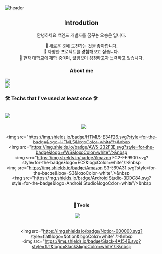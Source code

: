 ###
![header](https://capsule-render.vercel.app/api?type=waving&color=timeGradient&text=Welcome%20to%20SongEun's%20GitHub%20👋&animation=twinkling&fontSize=35&fontAlignY=40&fontAlign=52&height=250)

<div align="center">
  <p align="center">
  <div align=center>
    <h2>Introdution</h2>
    <p>안녕하세요 백엔드 개발자를 꿈꾸는 오송은 입니다.</p>
    <span>🌱 새로운 것에 도전하는 것을 좋아합니다.</span>
    <br>
    <span>🌱 다양한 프로젝트를 경험해보고 싶습니다.</span>
    <br>
    <span>🌱 현재 대학교에 재학 중이며, 끊임없이 성장하고자 노력하고 있습니다.</span>
    <br>

</div>

### About me
<div style="display:flex; flex-direction:column; align-items:flex-start;">
      <a href="https://www.instagram.com/songeun_1228/">
        <img src="https://img.shields.io/badge/
        Instagram-E4405F?style=for-the-badge&logo=Instagram&logoColor=white"> 
      </a>
      <a href="mailto:zxcvbnm85493@gmail.com">
        <img src="https://img.shields.io/badge/
        Gmail-EA4335?style=for-the-badge&logo=Gmail&logoColor=white">
      </a>
<h3 align="center"><b>🛠 Techs that I've used at least once 🛠</b></h3>
</br>
<div align="center">
  <img src="https://img.shields.io/badge/Java-007396.svg?style=for-the-badge&logo=Java&logoColor=white"/>&nbsp
  <img src="https://img.shields.io/badge/Python-3776AB.svg?style=for-the-badge&logo=Python&logoColor=white"/>&nbsp
  <img src="https://img.shields.io/badge/C++-00599C.svg?style=for-the-badge&logo=C++&logoColor=white"/>&nbsp
  <img src="https://img.shields.io/badge/Python-3776AB.svg?style=for-the-badge&logo=Python&logoColor=white"/>&nbsp
  <img src="https://img.shields.io/badge/C#-512BD4.svg?style=for-the-badge&logo=C#&logoColor=white"/>&nbsp
  <img src="https://img.shields.io/badge/JavaScript-F7DF1E.svg?style=for-the-badge&logo=JavaScript&logoColor=white"/>&nbsp
</div>
<div align="center">
  <img src="https://img.shields.io/badge/Spring-6DB33F.svg?style=for-the-badge&logo=Spring&logoColor=white"/>&nbsp
  <img src="https://img.shields.io/badge/SpringBoot-6DB33F.svg?style=for-the-badge&logo=SpringBoot&logoColor=white"/>&nbsp
  <img src="https://img.shields.io/badge/jQuery-0769AD.svg?style=for-the-badge&logo=jQuery&logoColor=white"/>&nbsp
  <img src="https://img.shields.io/badge/Linux-FCC624.svg?style=for-the-badge&logo=Linux&logoColor=white"/>&nbsp
  <img src="https://img.shields.io/badge/MySQL-4479A1.svg?style=for-the-badge&logo=MySQL&logoColor=white"/>&nbsp
  <img src="https://img.shields.io/badge/Linux-FCC624.svg?style=for-the-badge&logo=Linux&logoColor=white"/>&nbsp
  <img src="https://img.shields.io/badge/MariaDB-003545.svg?style=for-the-badge&logo=MariaDB&logoColor=white"/>&nbsp
</div>
<div align="center">
  <img src="https://img.shields.io/badge/PHP-777BB4.svg?style=for-the-badge&logo=PHP&logoColor=white"/>&nbsp
  <img src="https://img.shields.io/badge/CSS3-1572B6.svg?style=for-the-badge&logo=CSS3&logoColor=white"/>&nbsp
<img src="https://img.shields.io/badge/CSS3-1572B6?style=flat-square&logo=css3&logoColor=white"> 

  <img src="https://img.shields.io/badge/HTML5-E34F26.svg?style=for-the-badge&logo=HTML5&logoColor=white"/>&nbsp
  <img src="https://img.shields.io/badge/AWS-232F3E.svg?style=for-the-badge&logo=AWS&logoColor=white"/>&nbsp
  <img src="https://img.shields.io/badge/Amazon EC2-FF9900.svg?style=for-the-badge&logo=EC2&logoColor=white"/>&nbsp
  <img src="https://img.shields.io/badge/Amazon S3-569A31.svg?style=for-the-badge&logo=S3&logoColor=white"/>&nbsp
  <img src="https://img.shields.io/badge/Android Studio-3DDC84.svg?style=for-the-badge&logo=Android Studio&logoColor=white"/>&nbsp
</div><br>
</div>

<h3 align="center">🔨Tools</h3>
  <img src="https://img.shields.io/badge/Visual Studio-5C2D91.svg?style=flat&logo=Visual Studio&logoColor=white"/>&nbsp
  <img src="https://img.shields.io/badge/Visual Studio Code-007ACC.svg?style=flat&logo=Visual Studio Code&logoColor=white"/>&nbsp
  <img src="https://img.shields.io/badge/VirtualBox-183A61.svg?style=flat&logo=VirtualBox&logoColor=white"/>&nbsp
  <img src="https://img.shields.io/badge/CentOS-262577.svg?style=flat&logo=CentOS&logoColor=white"/>&nbsp
</div>
<div align="center">
  <img src="https://img.shields.io/badge/Eclipse IDE-2C2255.svg?style=flat&logo=Eclipse IDE&logoColor=white"/>&nbsp
  <img src="https://img.shields.io/badge/Apache Tomcat-F8DC75.svg?style=flat&logo=Apache Tomcat&logoColor=white"/>&nbsp
  <img src="https://img.shields.io/badge/GitHub-181717.svg?style=flat&logo=GitHub&logoColor=white"/>&nbsp
  
  <img src="https://img.shields.io/badge/Notion-000000.svg?style=flat&logo=Notion&logoColor=white" />&nbsp
  <img src="https://img.shields.io/badge/Slack-4A154B.svg?style=flat&logo=Slack&logoColor=white"/>&nbsp
</div><br>
</div>
<!--
**ddoddo1228/ddoddo1228** is a ✨ _special_ ✨ repository because its `README.md` (this file) appears on your GitHub profile.

Here are some ideas to get you started:

- 🔭 I’m currently working on ...
- 🌱 I’m currently learning ...
- 👯 I’m looking to collaborate on ...
- 🤔 I’m looking for help with ...
- 💬 Ask me about ...
- 📫 How to reach me: ...
- 😄 Pronouns: ...
- ⚡ Fun fact: ...
-->

